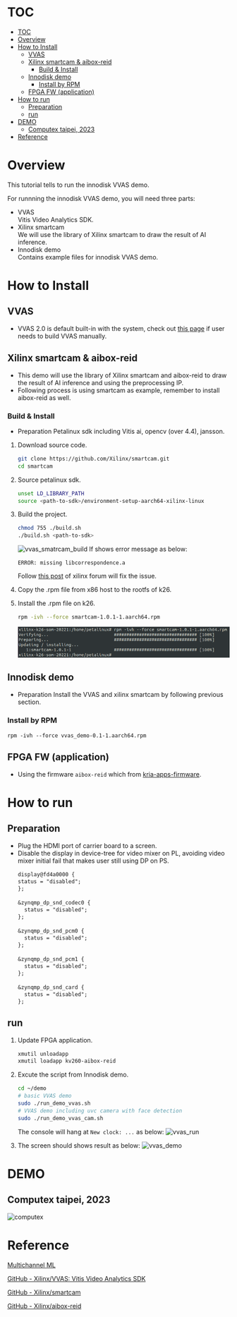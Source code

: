 <!--
 Copyright (c) 2022 Innodisk crop.
 
 This software is released under the MIT License.
 https://opensource.org/licenses/MIT
-->

# TOC
- [TOC](#toc)
- [Overview](#overview)
- [How to Install](#how-to-install)
  - [VVAS](#vvas)
  - [Xilinx smartcam \& aibox-reid](#xilinx-smartcam--aibox-reid)
    - [Build \& Install](#build--install)
  - [Innodisk demo](#innodisk-demo)
    - [Install by RPM](#install-by-rpm)
  - [FPGA FW (application)](#fpga-fw-application)
- [How to run](#how-to-run)
  - [Preparation](#preparation)
  - [run](#run)
- [DEMO](#demo)
  - [Computex taipei, 2023](#computex-taipei-2023)
- [Reference](#reference)

# Overview
This tutorial tells to run the innodisk VVAS demo.

For runnning the innodisk VVAS demo, you will need three parts:
- VVAS  
  Vitis Video Analytics SDK.
- Xilinx smartcam  
  We will use the library of Xilinx smartcam to draw the result of AI inference.
- Innodisk demo  
  Contains example files for innodisk VVAS demo.

# How to Install
## VVAS
- VVAS 2.0 is default built-in with the system, check out [this page](../2.Software/VVAS.md) if user needs to build VVAS manually.
## Xilinx smartcam & aibox-reid
- This demo will use the library of Xilinx smartcam and aibox-reid to draw the result of AI inference and using the preprocessing IP.
- Following process is using smartcam as example, remember to install aibox-reid as well.

### Build & Install
- Preparation
    Petalinux sdk including Vitis ai, opencv (over 4.4), jansson.
1. Download source code.
    
    ```bash
    git clone https://github.com/Xilinx/smartcam.git
    cd smartcam
    ```
    
2. Source petalinux sdk.
    
    ```bash
    unset LD_LIBRARY_PATH
    source <path-to-sdk>/environment-setup-aarch64-xilinx-linux
    ```

3. Build the project.
    
    ```bash
    chmod 755 ./build.sh
    ./build.sh <path-to-sdk>
    ```
    ![vvas_smatrcam_build](fig/vvas_smatrcam_build.gif)
    If shows error message as below:
    ```
    ERROR: missing libcorrespondence.a
    ```
    Follow [this post](https://support.xilinx.com/s/question/0D52E00006mEc4wSAC/building-smartcam-app-error-missing-libcorrespondencea-?language=en_US) of xilinx forum will fix the issue.
    
4. Copy the .rpm file from x86 host to the rootfs of k26.
5. Install the .rpm file on k26.
    
    ```bash
    rpm -ivh --force smartcam-1.0.1-1.aarch64.rpm
    ```
    ![vvas_smartcam_install](fig/vvas_smartcam_install.png)
## Innodisk demo
- Preparation
    Install the VVAS and xilinx smartcam by following previous section.
### Install by RPM
```
rpm -ivh --force vvas_demo-0.1-1.aarch64.rpm
```

## FPGA FW (application)
- Using the firmware `aibox-reid` which from [kria-apps-firmware](https://github.com/Xilinx/kria-apps-firmware).


# How to run
## Preparation
- Plug the HDMI port of carrier board to a screen.
- Disable the display in device-tree for video mixer on PL, avoiding video mixer initial fail that makes user still using DP on PS.
  ```device-tree
  display@fd4a0000 {
  status = "disabled";
  };

  &zynqmp_dp_snd_codec0 {
    status = "disabled";
  };

  &zynqmp_dp_snd_pcm0 {
    status = "disabled";
  };

  &zynqmp_dp_snd_pcm1 {
    status = "disabled";
  };

  &zynqmp_dp_snd_card {
    status = "disabled";
  };
  ```

## run 

1. Update FPGA application.
    
    ```bash
    xmutil unloadapp
    xmutil loadapp kv260-aibox-reid
    ```
    
2. Excute the script from Innodisk demo.
    
    ```bash
    cd ~/demo
    # basic VVAS demo
    sudo ./run_demo_vvas.sh
    # VVAS demo including uvc camera with face detection
    sudo ./run_demo_vvas_cam.sh
    ```
    The console will hang at `New clock: ...` as below:
    ![vvas_run](fig/vvas_run.gif)
3. The screen should shows result as below:
   ![vvas_demo](fig/vvas_demo.jpg)


# DEMO
## Computex taipei, 2023
![computex](fig/vvas_computex_2023.gif)

# Reference

[Multichannel ML](https://xilinx.github.io/VVAS/main/build/html/docs/Embedded/Tutorials/MultiChannelML.html)

[GitHub - Xilinx/VVAS: Vitis Video Analytics SDK](https://github.com/Xilinx/VVAS)

[GitHub - Xilinx/smartcam](https://github.com/Xilinx/smartcam)

[GitHub - Xilinx/aibox-reid](https://github.com/Xilinx/aibox-reid)